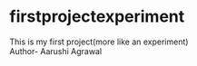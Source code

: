 # firstprojectexperiment
This is my first project(more like an experiment)
<br>
Author- Aarushi Agrawal
